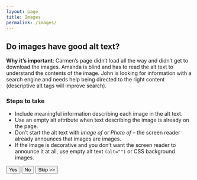 ```yaml
---
layout: page
title: Images
permalink: /images/
---
```


## Do images have good alt text?

**Why it’s important**: Carmen’s page didn’t load all the way and didn’t get to download the images. Amanda is blind and has to read the alt text to understand the contents of the image. John is looking for information with a search engine and needs help being directed to the right content (descriptive alt tags will improve search).

### Steps to take
- Include meaningful information describing each image in the alt text.
- Use an empty alt attribute when text describing the image is already on the page.
- Don’t start the alt text with _Image of_ or _Photo of_ – the screen reader already announces that images are images.
- If the image is decorative and you don’t want the screen reader to announce it at all, use  empty alt text `(alt="")` or CSS background images.

<button>Yes</button>
<button class="usa-button-secondary">No</button>
<button class="usa-button-outline" type="button">Skip >></button>
